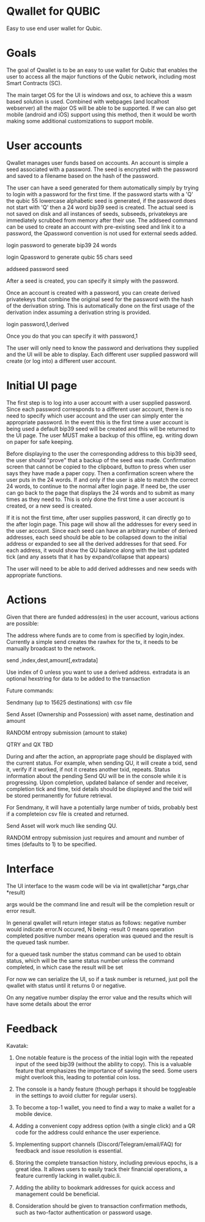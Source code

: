 # Qwallet for  QUBIC
Easy to use end user wallet for Qubic.

# Goals
The goal of Qwallet is to be an easy to use wallet for Qubic that enables the user to access all the major functions of the Qubic network, including most Smart Contracts (SC).

The main target OS for the UI is windows and osx, to achieve this a wasm based solution is used. Combined with webpages (and localhost webserver) all the major OS will be able to be supported. If we can also get mobile (android and iOS) support using this method, then it would be worth making some additional customizations to support mobile.


# User accounts

Qwallet manages user funds based on accounts. An account is simple a seed associated with a password. The seed is encrypted with the password and saved to a filename based on the hash of the password.

The user can have a seed generated for them automatically simply by trying to login with a password for the first time. If the password starts with a 'Q' the qubic 55 lowercase alphabetic seed is generated, if the password does not start with 'Q' then a 24 word bip39 seed is created. The actual seed is not saved on disk and all instances of seeds, subseeds, privatekeys are immediately scrubbed from memory after their use. The addseed command can be used to create an account with pre-existing seed and link it to a password, the Qpassword convention is not used for external seeds added.

login password to generate bip39 24 words

login Qpassword to generate qubic 55 chars seed

addseed password seed


After a seed is created, you can specify it simply with the password.

Once an account is created with a password, you can create derived privatekeys that combine the original seed for the password with the hash of the derivation string. This is automatically done on the first usage of the derivation index assuming a derivation string is provided.

login password,1,derived

Once you do that you can specify it with password,1

The user will only need to know the password and derivations they supplied and the UI will be able to display. Each different user supplied password will create (or log into) a different user account.


# Initial UI page
The first step is to log into a user account with a user supplied password. Since each password corresponds to a different user account, there is no need to specify which user account and the user can simply enter the appropriate password. In the event this is the first time a user account is being used a default bip39 seed will be created and this will be returned to the UI page. The user MUST make a backup of this offline, eg. writing down on paper for safe keeping.

Before displaying to the user the corresponding address to this bip39 seed, the user should "prove" that a backup of the seed was made. Confirmation screen that cannot be copied to the clipboard, button to press when user says they have made a paper copy. Then a confirmation screen where the user puts in the 24 words. If and only if the user is able to match the correct 24 words, to continue to the normal after login page. If need be, the user can go back to the page that displays the 24 words and to submit as many times as they need to. This is only done the first time a user account is created, or a new seed is created.

If it is not the first time, after user supplies password, it can directly go to the after login page. This page will show all the addresses for every seed in the user account. Since each seed can have an arbitrary number of derived addresses, each seed should be able to be collapsed down to the initial address or expanded to see all the derived addresses for that seed. For each address, it would show the QU balance along with the last updated tick (and any assets that it has by expand/collapse that appears)

The user will need to be able to add derived addresses and new seeds with appropriate functions.


# Actions
Given that there are funded address(es) in the user account, various actions are possible:

The address where funds are to come from is specified by login,index. Currently a simple send creates the rawhex for the tx, it needs to be manually broadcast to the network.

send <password>,index,dest,amount[,extradata]

Use index of 0 unless you want to use a derived address. extradata is an optional hexstring for data to be added to the transaction

Future commands:

Sendmany (up to 15625 destinations) with csv file

Send Asset (Ownership and Possession) with asset name, destination and amount

RANDOM entropy submission (amount to stake)

QTRY and QX TBD

During and after the action, an appropriate page should be displayed with the current status. For example, when sending QU, it will create a txid, send it, verify if it worked, if not it creates another txid, repeats. Status information about the pending Send QU will be in the console while it is progressing. Upon completion, updated balance of sender and receiver, completion tick and time, txid details should be displayed and the txid will be stored permanently for future retrieval.

For Sendmany, it will have a potentially large number of txids, probably best if a completeion csv file is created and returned.

Send Asset will work much like sending QU.

RANDOM entropy submission just requires and amount and number of times (defaults to 1) to be specified.

# Interface
The UI interface to the wasm code will be via int qwallet(char *args,char *result)

args would be the command line and result will be the completion result or error result.

In general qwallet will return integer status as follows:
negative number would indicate error.N occured, N being -result
0 means operation completed
positive number means operation was queued and the result is the queued task number.

for a queued task number the status command can be used to obtain status, which will be the same status number unless the command completed, in which case the result will be set

For now we can serialize the UI, so if a task number is returned, just poll the qwallet with status <tasknum> until it returns 0 or negative.

On any negative number display the error value and the results which will have some details about the error

# Feedback
Kavatak:

1. One notable feature is the process of the initial login with the repeated input of the seed bip39 (without the ability to copy). This is a valuable feature that emphasizes the importance of saving the seed. Some users might overlook this, leading to potential coin loss.

2. The console is a handy feature (though perhaps it should be toggleable in the settings to avoid clutter for regular users).

3. To become a top-1 wallet, you need to find a way to make a wallet for a mobile device.

4. Adding a convenient copy address option (with a single click) and a QR code for the address could enhance the user experience.

5. Implementing support channels (Discord/Telegram/email/FAQ) for feedback and issue resolution is essential.

6. Storing the complete transaction history, including previous epochs, is a great idea. It allows users to easily track their financial operations, a feature currently lacking in wallet.qubic.li.

7. Adding the ability to bookmark addresses for quick access and management could be beneficial.

8. Consideration should be given to transaction confirmation methods, such as two-factor authentication or password usage.




